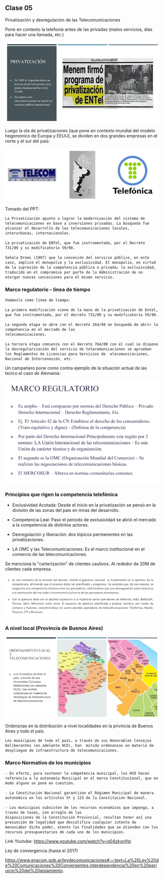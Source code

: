 ## Clase 05

Privatización y desregulación de las Telecomunicaciones

Pone en contexto la telefonía antes de las privadas (malos servicios, días para hacer una llamada, etc.)

![](./314-assets/ppt-31-tts.png)

Luego la ola de privatizaciones (que pone en contexto mundial del modelo hegemónico de Europa y EEUU), se dividen en dos grandes empresas en el norte y el sur del país:

![](./314-assets/ppt-32-tts.png)

Tomado del PPT:

```
La Privatización apunto a lograr la modernización del sistema de telecomunicaciones en base a inversiones privadas. La búsqueda fue alcanzar el desarrollo de las telecomunicaciones locales, interurbanas, internacionales.

La privatización de ENTel, que fue instrumentada, por el Decreto 731/89 y su modificatorio 59/90.

Señala Dromi (1997) que la concesión del servicio público, en este caso, implicó el monopolio y la exclusividad. El monopolio, en virtud de la supresión de la competencia pública o privada; la exclusividad, traducido en el compromiso por parte de la Administración de no otorgar nuevas concesiones para el mismo servicio.
```

### Marco regulatorio - línea de tiempo

```
Veámoslo como línea de tiempo:

La primera modificación viene de la mano de la privatización de Entel, que fue instrumentada, por el decreto 731/89 y su modificatorio 59/90.

La segunda etapa se abre con el decreto 264/98 en búsqueda de abrir la competencia en el mercado de las
telecomunicaciones.

La tercera etapa comienza con el decreto 764/00 con el cual se dispone la desregularización del servicio de telecomunicaciones se aprueban los Reglamentos de Licencias para Servicios de  elecomunicaciones, Nacional de Interconexión, etc.
```

Un campañero pone como contra ejemplo de la situación actual de las teclco el caso de Alemania:

![](./314-assets/ppt-33-tts.png)

### Principios que rigen la competencia telefónica

- Exclusividad Acotada: Desde el inicio en la privatización se pensó en la división de las zonas del país en miras del desarrollo.

- Competencia Leal: Paso el periodo de exclusividad se abrió el mercado a la competencia de distintos actores.

- Desregulación y liberación: dos tópicos permanentes en las privatizaciones.

- LA OMC y las Telecomunicaciones: Es el marco institucional en el comercio de las telecomunicaciones.

Se menciona la "carterización" de clientes cautivos. Al rededor de 20M de clientes cada empresa.

![](./314-assets/ppt-34-tts.png)

### A nivel local (Provincia de Buenos Aires)

![](./314-assets/ppt-35-tts.png)

Ordenznas en la distribución a nivel localidades en la privincia de Buenos Aires y todo el país.

```
Los municipios de todo el país, a través de sus Honorables Consejos Deliberantes (en adelante HCD), han  mitido ordenanzas en materia de despliegue de infraestructura de telecomunicaciones.
```

### Marco Normativo de los municipios

```
- En efecto, para sostener la competencia municipal, los HCD hacen referencia a la autonomía Municipal en el marco Constitucional, que en modo alguno se pone en cuestión.

- La Constitución Nacional garantizan el Régimen Municipal de manera autonómica en los artículos 5º y 123 de la Constitución Nacional.

- Los municipios subsisten de los recursos económicos que imponga, a través de tasas, con arreglo de las
disposiciones de la Constitución Provincial, resultan tener así una presunción de legalidad que descalifica cualquier intento de menoscabar dicho poder, atento las finalidades que se atienden con los recursos presupuestarios de cada uno de los municipios.
```

Link Youtube: https://www.youtube.com/watch?v=q04zkynjfgi

Ley de convergencia (hasta el 2017)

https://www.enacom.gob.ar/leydecomunicaciones#:~:text=La%20Ley%20de%20Comunicaciones%20Convergentes,interdependencia%20en%20perjuicio%20del%20aislamiento.